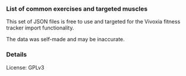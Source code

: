 ### List of common exercises and targeted muscles

This set of JSON files is free to use and targeted for the Vivoxia fitness tracker import functionality.

The data was self-made and may be inaccurate.

### Details

License: GPLv3